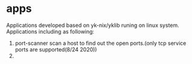 # apps
Applications developed based on yk-nix/yklib runing on linux system.
Applications including as following:
  1. port-scanner
     scan a host to find out the open ports.(only tcp service ports are supported(8/24 2020))
  2.
